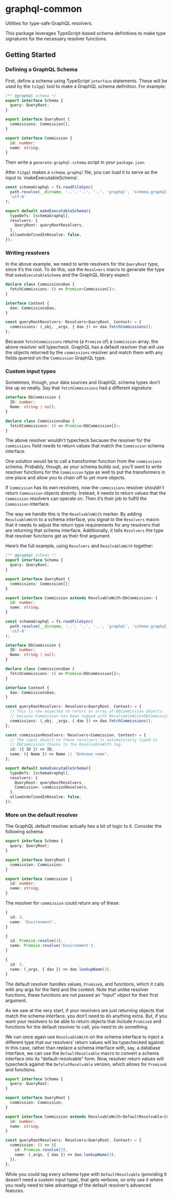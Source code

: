 # graphql-common

Utilities for type-safe GraphQL resolvers.

This package leverages TypeScript-based schema definitions to make type
signatures for the necessary resolver functions.

## Getting Started

### Defining a GraphQL Schema

First, define a schema using TypeScript `interface` statements. These will be
used by the `ts2gql` tool to make a GraphQL schema definition. For example:

```typescript
/** @graphql schema */
export interface Schema {
  query: QueryRoot;
}

export interface QueryRoot {
  commissions: Commission[];
}

export interface Commission {
  id: number;
  name: string;
}
```

Then write a `generate-graphql-schema` script in your `package.json`.

After `ts2gql` makes a `schema.graphql` file, you can load it to serve as the
input to `makeExecutableSchema'.

```typescript
const schemaGraphql = fs.readFileSync(
  path.resolve(__dirname, '..', '..', '..', 'graphql', 'schema.graphql'),
  'utf-8'
);

export default makeExecutableSchema({
  typeDefs: [schemaGraphql],
  resolvers: {
    QueryRoot: queryRootResolvers,
  },
  allowUndefinedInResolve: false,
});
```

### Writing resolvers

In the above example, we need to write resolvers for the `QueryRoot` type, since
it’s the root. To do this, use the `Resolvers` macro to generate the type that
`makeExecutableSchema` and the GraphQL library expect.

```typescript
declare class CommissionsDao {
  fetchCommissions: () => Promise<Commission[]>;
}

interface Context {
  dao: CommissionsDao;
}

const queryRootResolvers: Resolvers<QueryRoot, Context> = {
  commissions: (_obj, _args, { dao }) => dao.fetchCommissions(),
};
```

Because `fetchCommissions` returns (a `Promise` of) a `Commission` array, the
above resolver will typecheck. GraphQL has a default resolver that will use the
objects returned by the `commissions` resolver and match them with any fields
queried on the `Commission` GraphQL type.

### Custom input types

Sometimes, though, your data sources and GraphQL schema types don’t line up so
neatly. Say that `fetchCommissions` had a different signature:

```typescript
interface DbCommission {
  ID: number;
  Name: string | null;
}

declare class CommissionsDao {
  fetchCommissions: () => Promise<DbCommission[]>;
}
```

The above resolver wouldn’t typecheck because the resolver for the `commissions`
field needs to return values that match the `Commission` schema interface.

One solution would be to call a transformer function from the `commissions`
schema. Probably, though, as your schema builds out, you’ll want to write
resolver functions for the `Commission` type as well to put the transformers in
one place and allow you to chain off to yet more objects.

If `Commission` has its own resolvers, now the `commissions` resolver shouldn’t
return `Commission` objects directly. Instead, it needs to return values that
the `Commission` resolvers can operate on. Then it’s their job to fulfill the
`Commission` interface.

The way we handle this is the `ResolvableWith` marker. By adding
`ResolvableWith` to a schema interface, you signal to the `Resolvers` macro that
it needs to adjust the return type requirements for any resolvers that are
returning that schema interface. Additionally, it tells `Resolvers` the type
that resolver functions get as their first argument.

Here’s the full example, using `Resolvers` and `ResolvableWith` together:

```typescript
/** @graphql schema */
export interface Schema {
  query: QueryRoot;
}

export interface QueryRoot {
  commissions: Commission[];
}

export interface Commission extends ResolvableWith<DbCommission> {
  id: number;
  name: string;
}

const schemaGraphql = fs.readFileSync(
  path.resolve(__dirname, '..', '..', '..', 'graphql', 'schema.graphql'),
  'utf-8'
);

interface DbCommission {
  ID: number;
  Name: string | null;
}

declare class CommissionsDao {
  fetchCommissions: () => Promise<DbCommission[]>;
}

interface Context {
  dao: CommissionsDao;
}

const queryRootResolvers: Resolvers<QueryRoot, Context> = {
  // This is now expected to return an array of DbCommission objects
  // because Commission has been tagged with ResolvableWith<DbCommission>.
  commissions: (_obj, _args, { dao }) => dao.fetchCommissions(),
};

const commissionResolvers: Resolvers<Commission, Context> = {
  // The input object to these resolvers is automatically typed to
  // DbCommission thanks to the ResolvableWith tag.
  id: ({ ID }) => ID,
  name: ({ Name }) => Name || 'Unknown name',
};

export default makeExecutableSchema({
  typeDefs: [schemaGraphql],
  resolvers: {
    QueryRoot: queryRootResolvers,
    Commission: commissionResolvers,
  },
  allowUndefinedInResolve: false,
});
```

### More on the default resolver

The GraphQL default resolver actually has a bit of logic to it. Consider the
following schema:

```typescript
export interface Schema {
  query: QueryRoot;
}

export interface QueryRoot {
  commission: Commission;
}

export interface Commission {
  id: number;
  name: string;
}
```

The resolver for `commission` could return any of these:

```typescript
{
  id: 3,
  name: 'Environment',
}

{
  id: Promise.resolve(3),
  name: Promise.resolve('Environment'),  
}

{
  id: 3,
  name: (_args, { dao }) => dao.lookupName(3),
}
```

The default resolver handles values, `Promise`s, and functions, which it calls
with any args for the field and the context. Note that unlike resolver
functions, these functions are not passed an “input” object for their first
argument.

As we saw at the very start, if your resolvers are just returning objects that
match the schema interface, you don’t need to do anything extra. But, if you
want your resolvers to be able to return objects that include `Promise`s and
functions for the default resolver to call, you need to do something.

We can once again use `ResolvableWith` on the schema interface to inject a
different type that our resolvers’ return values will be typechecked against. In
this case, rather than replace a schema interface with, say, a database
interface, we can use the `DefaultResolvable` macro to convert a schema
interface into its “default-resolvable” form. Now, resolver return values will
typecheck against the `DefalutResolvable` version, which allows for `Promise`s
and functions.

```typescript
export interface Schema {
  query: QueryRoot;
}

export interface QueryRoot {
  commission: Commission;
}

export interface Commission extends ResolvableWith<DefaultResolvable<Commission, Context>> {
  id: number;
  name: string;
}

const queryRootResolvers: Resolvers<QueryRoot, Context> = {
  commission: () => ({
    id: Promise.resolve(3),
    name: (_args, { dao }) => dao.lookupName(3),
  }),
};
```

While you could tag every schema type with `DefaultResolvable` (providing it
doesn’t need a custom input type), that gets verbose, so only use it where you
really need to take advantage of the default resolver’s advanced features.
